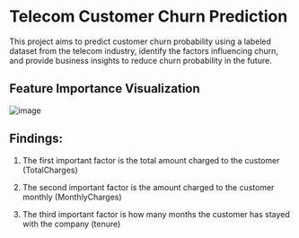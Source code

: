 # Telecom Customer Churn Prediction
This project aims to predict customer churn probability using a labeled dataset from the telecom industry, identify the factors influencing churn, and provide business insights to reduce churn probability in the future.

## Feature Importance Visualization
![image](https://github.com/user-attachments/assets/86ba2edb-8a93-4a45-951b-dde4cc24df25)

## Findings:
1. The first important factor is the total amount charged to the customer (TotalCharges)

2. The second important factor is the amount charged to the customer monthly (MonthlyCharges)  

3. The third important factor is how many months the customer has stayed with the company (tenure)  
